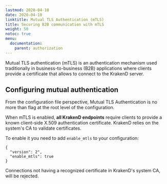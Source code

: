 ```yaml
---
lastmod: 2020-04-10
date: 2020-04-10
linktitle: Mutual TLS Authentication (mTLS)
title: Securing B2B communication with mTLS
weight: 50
notoc: true
menu:
  documentation:
    parent: authorization
---
```


Mutual TLS authentication (mTLS) is an authentication mechanism used traditionally in business-to-business (B2B) applications where clients provide a certificate that allows to connect to the KrakenD server.

## Configuring mutual authentication
From the configuration file perspective, Mutual TLS Authentication is no more than flag at the root level of the configuration.

When mTLS is enabled, **all KrakenD endpoints** require clients to provide a known client-side X.509 authentication certificate. KrakenD relies on the system's CA to validate certificates.

To enable it you need to add `enable_mtls` to your configuration:

    {
      "version": 2",
      "enable_mtls": true
    }

Connections not having a recognized certificate in KrakenD's system CA, will be rejected.